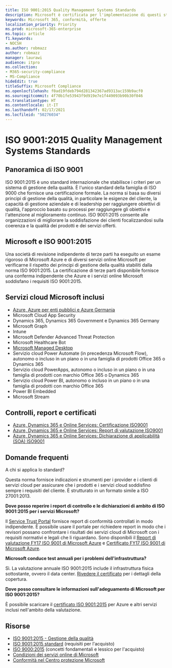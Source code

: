 ```yaml
---
title: ISO 9001:2015 Quality Management Systems Standards
description: Microsoft è certificata per l'implementazione di questi standard di gestione della qualità.
keywords: Microsoft 365, conformità, offerte
localization_priority: Priority
ms.prod: microsoft-365-enterprise
ms.topic: article
f1.keywords:
- NOCSH
ms.author: robmazz
author: robmazz
manager: laurawi
audience: itpro
ms.collection:
- M365-security-compliance
- MS-Compliance
hideEdit: true
titleSuffix: Microsoft Compliance
ms.openlocfilehash: f0ad19fdeb794d281342367ad9313ac159b9acf0
ms.sourcegitcommit: 4f70b1fe53943f9d919e7e1f449093b90b30f046
ms.translationtype: HT
ms.contentlocale: it-IT
ms.lasthandoff: 02/17/2021
ms.locfileid: "50276034"
---
```

# <a name="iso-90012015-quality-management-systems-standards"></a>ISO 9001:2015 Quality Management Systems Standards

## <a name="iso-9001-overview"></a>Panoramica di ISO 9001

ISO 9001:2015 è uno standard internazionale che stabilisce i criteri per un sistema di gestione della qualità. È l'unico standard della famiglia di ISO 9000 che fornisce una certificazione formale. La norma si basa su diversi principi di gestione della qualità, in particolare le esigenze del cliente, la capacità di gestione aziendale e di leadership per raggiungere obiettivi di qualità, l'approccio basato su processi per raggiungere gli obiettivi e l'attenzione al miglioramento continuo. ISO 9001:2015 consente alle organizzazioni di migliorare la soddisfazione dei clienti focalizzandosi sulla coerenza e la qualità dei prodotti e dei servizi offerti.

## <a name="microsoft-and-iso-90012015"></a>Microsoft e ISO 9001:2015

Una società di revisione indipendente di terze parti ha eseguito un esame rigoroso di Microsoft Azure e di diversi servizi online Microsoft per verificarne il rispetto dei principi di gestione della qualità stabiliti dalla norma ISO 9001:2015. La certificazione di terze parti disponibile fornisce una conferma indipendente che Azure e i servizi online Microsoft soddisfano i requisiti ISO 9001:2015.

## <a name="microsoft-in-scope-cloud-services"></a>Servizi cloud Microsoft inclusi

- [Azure, Azure per enti pubblici e Azure Germania](https://aka.ms/AzureCompliance)
- Microsoft Cloud App Security
- Dynamics 365, Dynamics 365 Government e Dynamics 365 Germany
- Microsoft Graph
- Intune
- Microsoft Defender Advanced Threat Protection
- Microsoft Healthcare Bot
- [Microsoft Managed Desktop](/microsoft-365/managed-desktop/intro/compliance)
- Servizio cloud Power Automate (in precedenza Microsoft Flow), autonomo o incluso in un piano o in una famiglia di prodotti Office 365 o Dynamics 365
- Servizio cloud PowerApps, autonomo o incluso in un piano o in una famiglia di prodotti con marchio Office 365 o Dynamics 365
- Servizio cloud Power BI, autonomo o incluso in un piano o in una famiglia di prodotti con marchio Office 365
- Power BI Embedded
- Microsoft Stream

## <a name="audits-reports-and-certificates"></a>Controlli, report e certificati

- [Azure, Dynamics 365 e Online Services: Certificazione ISO9001](https://aka.ms/azureiso9001cert)
- [Azure, Dynamics 365 e Online Services: Report di valutazione ISO9001](https://aka.ms/azureiso9001report)
- [Azure, Dynamics 365 e Online Services: Dichiarazione di applicabilità (SOA) ISO9001](https://aka.ms/azureiso9001soa)

## <a name="frequently-asked-questions"></a>Domande frequenti

A chi si applica lo standard?

Questa norma fornisce indicazioni e strumenti per i provider e i clienti di servizi cloud per assicurare che i prodotti e i servizi cloud soddisfino sempre i requisiti del cliente. È strutturato in un formato simile a ISO 27001:2013.

**Dove posso reperire i report di controllo e le dichiarazioni di ambito di ISO 9001:2015 per i servizi Microsoft?**

Il [Service Trust Portal](/microsoft-365/compliance/get-started-with-service-trust-portal) fornisce report di conformità controllati in modo indipendente. È possibile usare il portale per richiedere report in modo che i revisori possano confrontare i risultati dei servizi cloud di Microsoft con i requisiti normativi e legali che li riguardano. Sono disponibili il [Report di valutazione FY17 ISO 9001 di Microsoft Azure](https://www.microsoft.com/?ref=aka) e [Certificato FY17 ISO 9001 di Microsoft Azure](https://www.microsoft.com/?ref=aka).

**Microsoft conduce test annuali per i problemi dell'infrastruttura?**

Sì. La valutazione annuale ISO 9001:2015 include il infrastruttura fisica sottostante, ovvero il data center. [Rivedere il certificato](https://www.microsoft.com/?ref=aka) per i dettagli della copertura.

**Dove posso consultare le informazioni sull'adeguamento di Microsoft per ISO 9001:2015?**

È possibile scaricare il [certificato ISO 9001:2015](https://www.microsoft.com/?ref=aka) per Azure e altri servizi inclusi nell'ambito della valutazione.

## <a name="resources"></a>Risorse

- [ISO 9001:2015 - Gestione della qualità](https://www.iso.org/iso-9001-quality-management.html)
- [ISO 9001:2015 standard](https://www.iso.org/standard/62085.html) (requisiti per l'acquisto)
- [ISO 9000:2015](https://www.iso.org/standard/45481.html) (concetti fondamentali e lessico per l'acquisto)
- [Condizioni dei servizi online di Microsoft](https://aka.ms/Online-Services-Terms)
- [Conformità nel Centro protezione Microsoft](https://www.microsoft.com/trust-center/compliance/compliance-overview)
